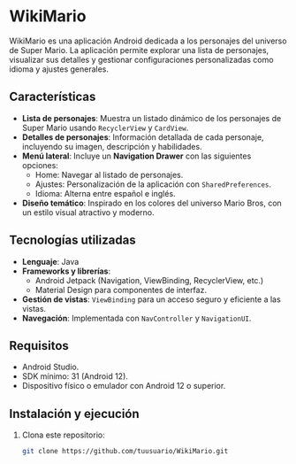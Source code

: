 # WikiMario

WikiMario es una aplicación Android dedicada a los personajes del universo de Super Mario. La aplicación permite explorar una lista de personajes, visualizar sus detalles y gestionar configuraciones personalizadas como idioma y ajustes generales.

## Características

- **Lista de personajes**: Muestra un listado dinámico de los personajes de Super Mario usando `RecyclerView` y `CardView`.
- **Detalles de personajes**: Información detallada de cada personaje, incluyendo su imagen, descripción y habilidades.
- **Menú lateral**: Incluye un **Navigation Drawer** con las siguientes opciones:
  - Home: Navegar al listado de personajes.
  - Ajustes: Personalización de la aplicación con `SharedPreferences`.
  - Idioma: Alterna entre español e inglés.
- **Diseño temático**: Inspirado en los colores del universo Mario Bros, con un estilo visual atractivo y moderno.

## Tecnologías utilizadas

- **Lenguaje**: Java
- **Frameworks y librerías**:
  - Android Jetpack (Navigation, ViewBinding, RecyclerView, etc.)
  - Material Design para componentes de interfaz.
- **Gestión de vistas**: `ViewBinding` para un acceso seguro y eficiente a las vistas.
- **Navegación**: Implementada con `NavController` y `NavigationUI`.

## Requisitos

- Android Studio.
- SDK mínimo: 31 (Android 12).
- Dispositivo físico o emulador con Android 12 o superior.

## Instalación y ejecución

1. Clona este repositorio:
   ```bash
   git clone https://github.com/tuusuario/WikiMario.git
